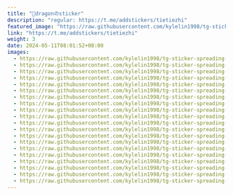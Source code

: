 ```yaml
---
title: "🐲dragonのsticker"
description: "regular: https://t.me/addstickers/tietiezhi"
featured_image: "https://raw.githubusercontent.com/kylelin1998/tg-sticker-spreading-worldwide-images/main/img/bf15c741-4f0b-48a5-94a5-1c52bb7a6883.jpg"
link: "https://t.me/addstickers/tietiezhi"
weight: 3
date: 2024-05-11T08:01:52+08:00
images:
  - https://raw.githubusercontent.com/kylelin1998/tg-sticker-spreading-worldwide-images/main/img/bf15c741-4f0b-48a5-94a5-1c52bb7a6883.jpg
  - https://raw.githubusercontent.com/kylelin1998/tg-sticker-spreading-worldwide-images/main/img/ed16e651-8070-404c-b779-708c12ecd0dc.jpg
  - https://raw.githubusercontent.com/kylelin1998/tg-sticker-spreading-worldwide-images/main/img/55a4e72c-5dad-463e-8213-59df81b4c52a.jpg
  - https://raw.githubusercontent.com/kylelin1998/tg-sticker-spreading-worldwide-images/main/img/756389d7-b651-4d28-9d0a-283bbfd974e4.jpg
  - https://raw.githubusercontent.com/kylelin1998/tg-sticker-spreading-worldwide-images/main/img/8407bbbd-85f6-439d-a633-d185736176c9.jpg
  - https://raw.githubusercontent.com/kylelin1998/tg-sticker-spreading-worldwide-images/main/img/3993b494-de29-4a9d-baa5-55261e2c3d18.jpg
  - https://raw.githubusercontent.com/kylelin1998/tg-sticker-spreading-worldwide-images/main/img/01025875-6b26-4386-bd76-382c3d224812.jpg
  - https://raw.githubusercontent.com/kylelin1998/tg-sticker-spreading-worldwide-images/main/img/3d75b50d-ba49-4c45-99b9-41d3e91268bd.jpg
  - https://raw.githubusercontent.com/kylelin1998/tg-sticker-spreading-worldwide-images/main/img/d5990e18-d56b-4598-b26e-48ee729ae103.jpg
  - https://raw.githubusercontent.com/kylelin1998/tg-sticker-spreading-worldwide-images/main/img/4445e43c-5ba5-482d-97bc-66f592c91797.jpg
  - https://raw.githubusercontent.com/kylelin1998/tg-sticker-spreading-worldwide-images/main/img/64d255b4-cf78-4866-94b9-5c30fddb88b8.jpg
  - https://raw.githubusercontent.com/kylelin1998/tg-sticker-spreading-worldwide-images/main/img/8c4b7a4d-0323-47b7-8bd0-883451bcf976.jpg
  - https://raw.githubusercontent.com/kylelin1998/tg-sticker-spreading-worldwide-images/main/img/0bd9798b-dbd8-4629-9608-8a9946778ed4.jpg
  - https://raw.githubusercontent.com/kylelin1998/tg-sticker-spreading-worldwide-images/main/img/62f08a81-9656-48bf-ad12-e793a7227044.jpg
  - https://raw.githubusercontent.com/kylelin1998/tg-sticker-spreading-worldwide-images/main/img/8f4ab009-0f9d-428b-81a4-bc02ed06bdb2.jpg
  - https://raw.githubusercontent.com/kylelin1998/tg-sticker-spreading-worldwide-images/main/img/d37e1bbf-6604-45fd-a758-c75aecd8d2f9.jpg
  - https://raw.githubusercontent.com/kylelin1998/tg-sticker-spreading-worldwide-images/main/img/a9603495-34cc-4e74-a3ac-076835e71f5d.jpg
  - https://raw.githubusercontent.com/kylelin1998/tg-sticker-spreading-worldwide-images/main/img/1f20be75-31b1-4783-a3a2-2489b693cf2d.jpg
  - https://raw.githubusercontent.com/kylelin1998/tg-sticker-spreading-worldwide-images/main/img/0e942b77-e9de-423e-b58b-1e5325a72b97.jpg
  - https://raw.githubusercontent.com/kylelin1998/tg-sticker-spreading-worldwide-images/main/img/d578e706-3ee7-4274-95b0-b509d980b152.jpg
---
```

